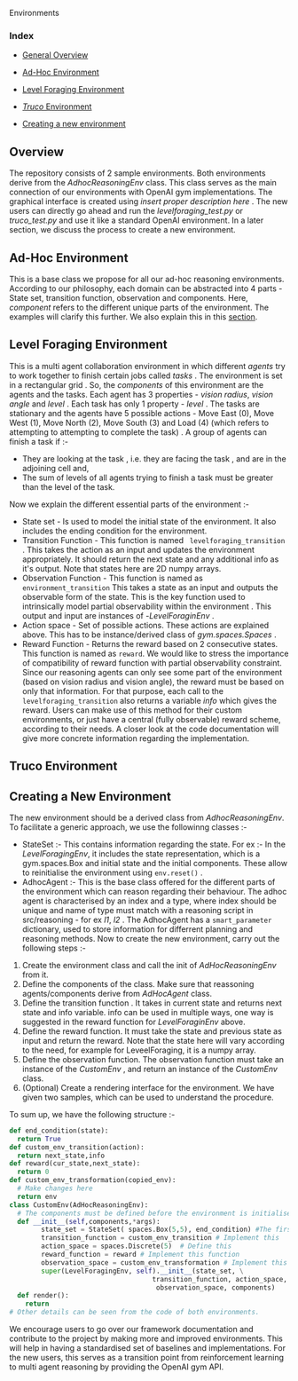  Environments

### Index

* [General Overview](#overview)

* [Ad-Hoc Environment](#ad-hoc-environment)

* [Level Foraging Environment](#level-foraging-environment) 
* [*Truco* Environment](#truco-environment)
* [Creating a new environment](#creating-a-new-environment)

## Overview

The repository consists of 2 sample environments. Both environments derive from the *AdhocReasoningEnv* class. This class serves as the main connection of our environments with OpenAI gym implementations. The graphical interface is created using  *insert proper description here* . The new users can directly go ahead and run the *levelforaging_test.py* or *truco_test.py* and use it like a standard OpenAI environment. In a later section, we discuss the process to create a new environment.     

## Ad-Hoc Environment

This is a base class we propose for all our ad-hoc reasoning environments. According to our philosophy, each domain can be abstracted into 4 parts - State set, transition function, observation and components. Here, *component* refers to the different unique parts of the environment.  The examples will clarify this further. We also explain this in this [section](#creating-a-new-environment).

## Level Foraging Environment

This is a multi agent collaboration environment in which different *agents* try to work together to finish certain jobs called *tasks* . The environment is set in a rectangular grid . So, the *components* of this environment are the agents and the tasks. Each agent has 3 properties - *vision radius*, *vision angle* and *level* . Each task has only 1 property - *level* . The tasks are stationary and the agents have 5 possible actions - Move East (0), Move West (1), Move North (2), Move South (3) and Load (4) (which refers to attempting to attempting to complete the task) . A group of agents can finish a task if :-

* They are looking at the task , i.e. they are facing the task , and are in the adjoining cell and,
* The sum of levels of all agents trying to finish a task must be greater than the level of the task.

Now we explain the different essential parts of the environment :-

* State set - Is used to model the initial state of the environment. It also includes the ending condition for the environment. 
* Transition Function - This function is named ``` levelforaging_transition``` . This takes the action as an input and updates the environment appropriately. It should return the next state and any additional info as it's output.  Note that states here are 2D numpy arrays. 
* Observation Function - This function is named as ```environment_transition``` This takes a state as an input and outputs the observable form of the state. This is the key function used to intrinsically model partial observability within the environment . This output and input are instances of -*LevelForaginEnv* .
* Action space - Set of possible actions. These actions are explained above.  This has to be instance/derived class of *gym.spaces.Spaces* .
* Reward Function - Returns the reward based on 2 consecutive states. This function is named as ```reward```. We would like to stress the importance of compatibility of reward function with partial observability constraint. Since our reasoning agents can only see some part of the environment (based on vision radius and vision angle), the reward must be based on only that information. For that purpose, each call to the ```levelforaging_transition``` also returns a variable *info* which gives the reward. Users can make use of this method for their custom environments, or just have a central (fully observable) reward scheme, according to their needs. 
A closer look at the code documentation will give more concrete information regarding the implementation. 

## Truco Environment

## Creating a New Environment
The new environment should be a derived class from *AdhocReasoningEnv*. To facilitate a generic approach, we use the followinng classes :- 
* StateSet :- This contains information regarding the state. For ex :- In the *LevelForagingEnv*, it includes the state representation, which is a gym.spaces.Box and initial state and the initial components. These allow to reinitialise the environment using ```env.reset()``` .  
* AdhocAgent :- This is the base class offered for the different parts of the environment which can reason regarding their behaviour. The adhoc agent is characterised by an index and a type, where index should be unique and name of type must match with a reasoning script in src/reasoning - for ex *l1*, *l2* . The AdhocAgent has a ```smart_parameter``` dictionary, used to store information for differrent planning and reasoning methods.
Now to create the new environment, carry out the following steps :-
1) Create the environment class and call the init of *AdHocReasoningEnv* from it. 
2) Define the components of the class. Make sure that reassoning agents/components derive from *AdHocAgent* class.  
3) Define the transition function . It takes in current state and returns next state and info variable. info can be used in multiple ways, one way is suggested in the reward function for *LevelForaginEnv* above. 
4) Define the reward function. It must take the state and previous state as input and return the reward. Note that the state here will vary according to the need, for example for LeveelForaging, it is a numpy array. 
5) Define the observation function. The observation function must take an instance of the *CustomEnv* , and return an instance of the *CustomEnv* class. 
6) (Optional) Create a rendering interface for the environment. We have given two samples, which can be used to understand the procedure. 

To sum up, we have the following structure :- 
```python
def end_condition(state):
  return True
def custom_env_transition(action):
  return next_state,info
def reward(cur_state,next_state):
  return 0
def custom_env_transformation(copied_env):
  # Make changes here
  return env
class CustomEnv(AdHocReasoningEnv):
  # The components must be defined before the environment is initialised, For details :- Refer to truco_test.py or levelforaging_test.py
  def __init__(self,components,*args):
        state_set = StateSet( spaces.Box(5,5), end_condition) #The first argument must be changed accordingly. 
        transition_function = custom_env_transition # Implement this
        action_space = spaces.Discrete(5)  # Define this
        reward_function = reward # Implement this function
        observation_space = custom_env_transformation # Implement this function
        super(LevelForagingEnv, self).__init__(state_set, \
                                    transition_function, action_space, reward_function, \
                                     observation_space, components)
  def render():
    return
# Other details can be seen from the code of both environments.
```
We encourage users to go over our framework documentation and contribute to the project by making more and improved environments. This will help in having a standardised set of baselines and implementations. For the new users, this serves as a transition point from reinforcement learning to multi agent reasoning by providing the OpenAI gym API. 
